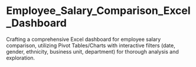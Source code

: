 # Employee_Salary_Comparison_Excel_Dashboard
Crafting a comprehensive Excel dashboard for employee salary comparison, utilizing Pivot Tables/Charts with interactive filters (date, gender, ethnicity, business unit, department) for thorough analysis and exploration.
